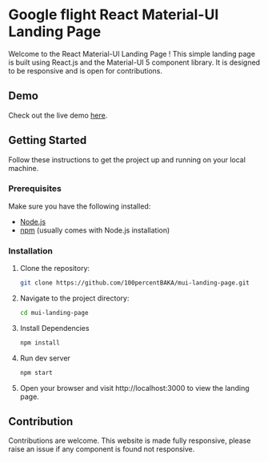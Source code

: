 # Google flight React Material-UI Landing Page

Welcome to the React Material-UI Landing Page ! This simple landing page is built using React.js and the Material-UI 5 component library. It is designed to be responsive and is open for contributions.


## Demo
Check out the live demo [here]([https://mui-landing-page-five.vercel.app/](https://www.loom.com/share/3f71644a3a074dcfa7337b1c9c455ac2?sid=2fbcbebb-413c-4124-9c34-63422bf6b8d9)).

## Getting Started
Follow these instructions to get the project up and running on your local machine.

### Prerequisites
Make sure you have the following installed:
- [Node.js](https://nodejs.org/)
- [npm](https://www.npmjs.com/) (usually comes with Node.js installation)

### Installation
1. Clone the repository:
   ```bash
   git clone https://github.com/100percentBAKA/mui-landing-page.git
   ```
2. Navigate to the project directory:
   ```bash
   cd mui-landing-page
   ```
3. Install Dependencies
   ```bash
   npm install
   ```
4. Run dev server
    ```bash
   npm start
   ```
5. Open your browser and visit http://localhost:3000 to view the landing page.

## Contribution 
Contributions are welcome. This website is made fully responsive, please raise an issue if any component is found not responsive.
   
